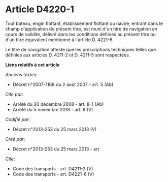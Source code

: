 # Article D4220-1

Tout bateau, engin flottant, établissement flottant ou navire, entrant dans le champ d'application du présent titre, est muni
d'un titre de navigation en cours de validité, délivré dans les conditions définies au présent titre ou d'un titre équivalent
mentionné à l'article D. 4221-6. 

Le titre de navigation atteste que les prescriptions techniques telles que définies aux articles D. 4211-2 et D. 4211-5 sont
respectées.

**Liens relatifs à cet article**

_Anciens textes_:

  - Décret n°2007-1168 du 2 août 2007 - art. 5 (Ab)

_Cité par_:

  - Arrêté du 30 décembre 2008 - art. 8-1 (Ab)
  - Arrêté du 5 novembre 2018 - art. 9 (V)

_Codifié par_:

  - Décret n°2013-253 du 25 mars 2013 (V)

_Créé par_:

  - Décret n°2013-253 du 25 mars 2013 - art.

_Cite_:

  - Code des transports - art. D4211-2 (V)
  - Code des transports - art. D4221-6 (V)
